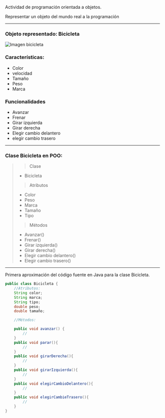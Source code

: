 Actividad de programación orientada a objetos.

Representar un objeto del mundo real a la programación

---
### Objeto representado: Bicicleta

![Imagen bicicleta](https://home.ripley.cl/store/Attachment/WOP/D192/2000376256009/2000376256009-2.jpg)
### Características:  
- Color
- velocidad
- Tamaño
- Peso
- Marca

### Funcionalidades
- Avanzar
- Frenar
- Girar izquierda
- Girar derecha
- Elegir cambio delantero
- elegir cambio trasero

---

### Clase Bicicleta en POO:
>> Clase
> 
> - Bicicleta
>> Atributos
> 
> - Color
> - Peso
> - Marca
> - Tamaño
> - Tipo
> >Métodos
> 
> - Avanzar()
> - Frenar()
> - Girar izquierda()
> - Girar derecha()
> - Elegir cambio delantero()
> - Elegir cambio trasero()

---

Primera aproximación del código fuente en Java para la clase Bicicleta.

```java
public class Bicicleta {
    //Atributos:
    String color;
    String marca;
    String tipo;
    double peso;
    double tamaño;

    //Métodos:

    public void avanzar() {
        //
    }
    public void parar(){
        //
    }
    public void girarDerecha(){
        //
    }
    public void girarIzquierda(){
        //
    }
    public void elegirCambioDelantero(){
        //
    }
    public void elegirCambieTrasero(){
        //
    }
}
```